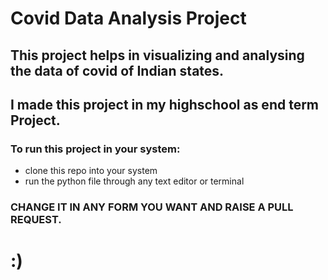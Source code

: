 # Covid Data Analysis Project
## This project helps in visualizing and analysing the data of covid of Indian states.
## I made this project in my highschool as end term Project.

### To run this project in your system:
- clone this repo into your system
- run the python file through any text editor or terminal

### CHANGE IT IN ANY FORM YOU WANT AND RAISE A PULL REQUEST.
# :)
